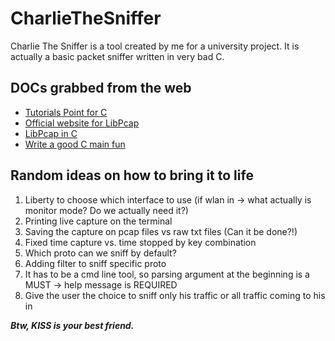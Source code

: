 # CharlieTheSniffer
Charlie The Sniffer is a tool created by me for a university project. It is actually a basic packet sniffer written in very bad C.
## DOCs grabbed from the web
- [Tutorials Point for C](https://www.tutorialspoint.com/cprogramming/index.htm)
- [Official website for LibPcap](http://www.tcpdump.org/pcap.html) 
- [LibPcap in C](https://www.devdungeon.com/content/using-libpcap-c)
- [Write a good C main fun](https://opensource.com/article/19/5/how-write-good-c-main-function)

## Random ideas on how to bring it to life
1. Liberty to choose which interface to use (if wlan in -> what actually is monitor mode? Do we actually need it?)
2. Printing live capture on the terminal
3. Saving the capture on pcap files vs raw txt files (Can it be done?!)
4. Fixed time capture vs. time stopped by key combination
5. Which proto can we sniff by default?
6. Adding filter to sniff specific proto
7. It has to be a cmd line tool, so parsing argument at the beginning is a MUST -> help message is REQUIRED
8. Give the user the choice to sniff only his traffic or all traffic coming to his in

***Btw, KISS is your best friend.***
